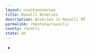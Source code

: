 ```yaml
---
layout: countywineries
title: Ravalli Wineries
description: Wineries in Ravalli MT
permalink: /montana/ravalli/
county: ravalli
state: mt
---
```

-
